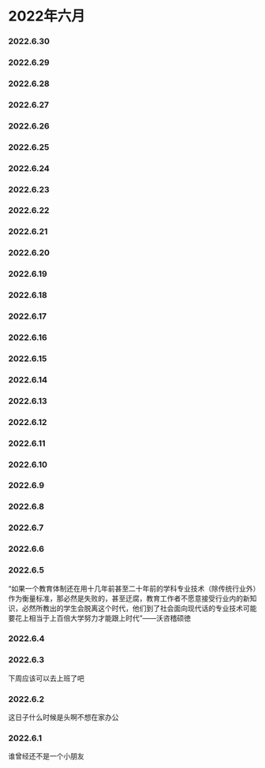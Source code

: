 # 2022年六月

### 2022.6.30
### 2022.6.29
### 2022.6.28
### 2022.6.27
### 2022.6.26
### 2022.6.25
### 2022.6.24
### 2022.6.23
### 2022.6.22
### 2022.6.21
### 2022.6.20
### 2022.6.19
### 2022.6.18
### 2022.6.17
### 2022.6.16
### 2022.6.15
### 2022.6.14
### 2022.6.13
### 2022.6.12
### 2022.6.11
### 2022.6.10
### 2022.6.9
### 2022.6.8
### 2022.6.7
### 2022.6.6
### 2022.6.5
“如果一个教育体制还在用十几年前甚至二十年前的学科专业技术（除传统行业外）作为衡量标准，那必然是失败的，甚至迂腐，教育工作者不愿意接受行业内的新知识，必然所教出的学生会脱离这个时代，他们到了社会面向现代话的专业技术可能要花上相当于上百倍大学努力才能跟上时代”——沃咨稽硕徳
### 2022.6.4
### 2022.6.3
下周应该可以去上班了吧
### 2022.6.2
这日子什么时候是头啊不想在家办公
### 2022.6.1
谁曾经还不是一个小朋友
